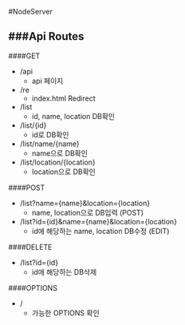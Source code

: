 #NodeServer

###Api Routes
---
####GET

- /api
    - api 페이지 
- /re
    - index.html Redirect 
- /list
    - id, name, location DB확인
- /list/{id}
    - id로 DB확인 
- /list/name/{name}
    - name으로 DB확인 
- /list/location/{location}
    - location으로 DB확인

####POST

- /list?name={name}&location={location}
    - name, location으로 DB입력 (POST)
- /list?id={id}&name={name}&location={location}
    - id에 해당하는 name, location DB수정 (EDIT)


####DELETE
- /list?id={id}
    - id에 해당하는 DB삭제

####OPTIONS
- /
    - 가능한 OPTIONS 확인